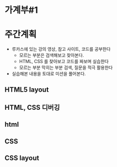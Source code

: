 # 가계부#1

# 주간계획

- 루카스에 있는 강의 영상, 참고 사이트, 코드를 공부한다
    - 모르는 부분은 검색해보고 찾아본다.
    - HTML, CSS 를 찾아보고 코드를 짜보며 실습한다
    - 모르는 부분 막히는 부분 검색, 질문을 적극 활용한다
- 실습해본 내용을 토대로 미션을 풀어본다.

## HTML5 layout

## HTML, CSS 디버깅

## html

## CSS

## CSS layout